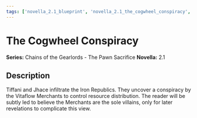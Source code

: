```yaml
---
tags: ['novella_2.1_blueprint', 'novella_2.1_the_cogwheel_conspiracy', 'saga_outline']
---
```


# The Cogwheel Conspiracy

**Series:** Chains of the Gearlords - The Pawn Sacrifice
**Novella:** 2.1

## Description

Tiffani and Jhace infiltrate the Iron Republics. They uncover a conspiracy by the Vitaflow Merchants to control resource distribution. The reader will be subtly led to believe the Merchants are the sole villains, only for later revelations to complicate this view.
